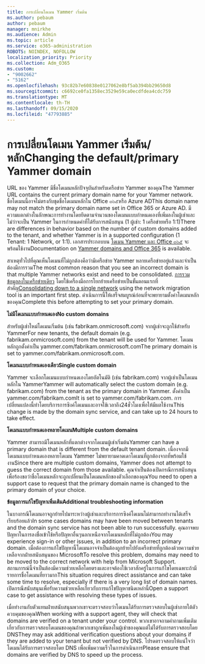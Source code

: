 ```yaml
---
title: การเปลี่ยนโดเมน Yammer เริ่มต้น
ms.author: pebaum
author: pebaum
manager: mnirkhe
ms.audience: Admin
ms.topic: article
ms.service: o365-administration
ROBOTS: NOINDEX, NOFOLLOW
localization_priority: Priority
ms.collection: Adm_O365
ms.custom:
- "9002662"
- "5162"
ms.openlocfilehash: 93c82b7e60838e0127062e8bf5ab394bb29650d8
ms.sourcegitcommit: c6692ce0fa1358ec3529e59ca0ecdfdea4cdc759
ms.translationtype: MT
ms.contentlocale: th-TH
ms.lasthandoff: 09/15/2020
ms.locfileid: "47793885"
---
```

# <a name="changing-the-defaultprimary-yammer-domain"></a><span data-ttu-id="f7b77-102">การเปลี่ยนโดเมน Yammer เริ่มต้น/หลัก</span><span class="sxs-lookup"><span data-stu-id="f7b77-102">Changing the default/primary Yammer domain</span></span>

<span data-ttu-id="f7b77-103">URL ของ Yammer มีชื่อโดเมนหลักปัจจุบันสำหรับเครือข่าย Yammer ของคุณ</span><span class="sxs-lookup"><span data-stu-id="f7b77-103">The Yammer URL contains the current primary domain name for your Yammer network.</span></span> <span data-ttu-id="f7b77-104">ชื่อโดเมนนี้อาจไม่ตรงกับชุดชื่อโดเมนหลักใน Office ๓๖๕หรือ Azure AD</span><span class="sxs-lookup"><span data-stu-id="f7b77-104">This domain name may not match the primary domain name set in Office 365 or Azure AD.</span></span> <span data-ttu-id="f7b77-105">มีความแตกต่างในลักษณะการทำงานโดยยึดตามจำนวนของโดเมนแบบกำหนดเองที่เพิ่มลงในผู้เช่าและไม่ว่าจะเป็น Yammer ในการกำหนดค่าที่ได้รับการสนับสนุน (1 ผู้เช่า: 1 เครือข่ายหรือ 1:1)</span><span class="sxs-lookup"><span data-stu-id="f7b77-105">There are differences in behavior based on the number of custom domains added to the tenant, and whether Yammer is in a supported configuration (1 Tenant: 1 Network, or 1:1).</span></span> <span data-ttu-id="f7b77-106">เอกสารประกอบบน [โดเมน Yammer และ Office ๓๖๕](https://docs.microsoft.com/yammer/configure-your-yammer-network/manage-yammer-domains) จะพร้อมใช้งาน</span><span class="sxs-lookup"><span data-stu-id="f7b77-106">Documentation on [Yammer domains and Office 365](https://docs.microsoft.com/yammer/configure-your-yammer-network/manage-yammer-domains) is available.</span></span>

<span data-ttu-id="f7b77-107">สาเหตุทั่วไปที่คุณเห็นโดเมนที่ไม่ถูกต้องคือว่ามีเครือข่าย Yammer หลายเครือข่ายอยู่แล้วและจำเป็นต้องมีการรวม</span><span class="sxs-lookup"><span data-stu-id="f7b77-107">The most common reason that you see an incorrect domain is that multiple Yammer networks exist and need to be consolidated.</span></span> <span data-ttu-id="f7b77-108">[การรวมข้อมูลลงในเครือข่ายเดียว](https://docs.microsoft.com/yammer/configure-your-yammer-network/consolidate-multiple-yammer-networks) โดยใช้เครื่องมือการโยกย้ายเครือข่ายเป็นขั้นตอนแรกที่สำคัญ</span><span class="sxs-lookup"><span data-stu-id="f7b77-108">[Consolidating down to a single network](https://docs.microsoft.com/yammer/configure-your-yammer-network/consolidate-multiple-yammer-networks) using the network migration tool is an important first step.</span></span> <span data-ttu-id="f7b77-109">ดำเนินการนี้ให้เสร็จสมบูรณ์ก่อนที่จะพยายามตั้งค่าโดเมนหลักของคุณ</span><span class="sxs-lookup"><span data-stu-id="f7b77-109">Complete this before attempting to set your primary domain.</span></span>

<span data-ttu-id="f7b77-110">**ไม่มีโดเมนแบบกำหนดเอง**</span><span class="sxs-lookup"><span data-stu-id="f7b77-110">**No custom domains**</span></span>

<span data-ttu-id="f7b77-111">สำหรับผู้เช่าใหม่โดเมนเริ่มต้น (เช่น fabrikam.onmicrosoft.com) จากผู้เช่าจะถูกใช้สำหรับ Yammer</span><span class="sxs-lookup"><span data-stu-id="f7b77-111">For new tenants, the default domain (e.g. fabrikam.onmicrosoft.com) from the tenant will be used for Yammer.</span></span> <span data-ttu-id="f7b77-112">โดเมนหลักถูกตั้งค่าเป็น yammer.com/fabrikam.onmicrosoft.com</span><span class="sxs-lookup"><span data-stu-id="f7b77-112">The primary domain is set to yammer.com/fabrikam.onmicrosoft.com.</span></span>

<span data-ttu-id="f7b77-113">**โดเมนแบบกำหนดเองเดียว**</span><span class="sxs-lookup"><span data-stu-id="f7b77-113">**Single custom domain**</span></span>

<span data-ttu-id="f7b77-114">Yammer จะเลือกโดเมนแบบกำหนดเองโดยอัตโนมัติ (เช่น fabrikam.com) จากผู้เช่าเป็นโดเมนหลักใน Yammer</span><span class="sxs-lookup"><span data-stu-id="f7b77-114">Yammer will automatically select the custom domain (e.g. fabrikam.com) from the tenant as the primary domain in Yammer.</span></span> <span data-ttu-id="f7b77-115">ตั้งค่าเป็น yammer.com/fabrikam.com</span><span class="sxs-lookup"><span data-stu-id="f7b77-115">It is set to yammer.com/fabrikam.com.</span></span> <span data-ttu-id="f7b77-116">การเปลี่ยนแปลงนี้ทำโดยบริการการซิงค์โดเมนและอาจใช้เวลาถึง24ชั่วโมงเพื่อให้มีผลใช้งาน</span><span class="sxs-lookup"><span data-stu-id="f7b77-116">This change is made by the domain sync service, and can take up to 24 hours to take effect.</span></span>

<span data-ttu-id="f7b77-117">**โดเมนแบบกำหนดเองหลายโดเมน**</span><span class="sxs-lookup"><span data-stu-id="f7b77-117">**Multiple custom domains**</span></span>

<span data-ttu-id="f7b77-118">Yammer สามารถมีโดเมนหลักที่แตกต่างจากโดเมนผู้เช่าเริ่มต้น</span><span class="sxs-lookup"><span data-stu-id="f7b77-118">Yammer can have a primary domain that is different from the default tenant domain.</span></span> <span data-ttu-id="f7b77-119">เนื่องจากมีโดเมนแบบกำหนดเองหลายโดเมน Yammer ไม่พยายามคาดเดาโดเมนที่ถูกต้องจากที่พร้อมใช้งาน</span><span class="sxs-lookup"><span data-stu-id="f7b77-119">Since there are multiple custom domains, Yammer does not attempt to guess the correct domain from those available.</span></span> <span data-ttu-id="f7b77-120">คุณจำเป็นต้องเปิดกรณีการสนับสนุนเพื่อร้องขอว่าชื่อโดเมนหลักจะถูกเปลี่ยนเป็นโดเมนหลักของตัวเลือกของคุณ</span><span class="sxs-lookup"><span data-stu-id="f7b77-120">You need to open a support case to request that the primary domain name is changed to the primary domain of your choice.</span></span>

<span data-ttu-id="f7b77-121">**ข้อมูลการแก้ไขปัญหาเพิ่มเติม**</span><span class="sxs-lookup"><span data-stu-id="f7b77-121">**Additional troubleshooting information**</span></span>

<span data-ttu-id="f7b77-122">ในบางกรณีโดเมนอาจถูกย้ายไปมาระหว่างผู้เช่าและบริการการซิงค์โดเมนไม่สามารถทำงานได้เสร็จเรียบร้อยแล้ว</span><span class="sxs-lookup"><span data-stu-id="f7b77-122">In some cases domains may have been moved between tenants and the domain sync service has not been able to run successfully.</span></span> <span data-ttu-id="f7b77-123">คุณอาจพบปัญหาในการลงชื่อเข้าใช้หรือปัญหาอื่นๆนอกเหนือจากโดเมนหลักที่ไม่ถูกต้อง</span><span class="sxs-lookup"><span data-stu-id="f7b77-123">You may experience sign-in or other issues, in addition to an incorrect primary domain.</span></span> <span data-ttu-id="f7b77-124">เมื่อต้องการแก้ไขปัญหานี้โดเมนอาจจำเป็นต้องถูกย้ายไปยังเครือข่ายที่ถูกต้องด้วยความช่วยเหลือจากฝ่ายสนับสนุนของ Microsoft</span><span class="sxs-lookup"><span data-stu-id="f7b77-124">To resolve this problem, domains may need to be moved to the correct network with help from Microsoft Support.</span></span> <span data-ttu-id="f7b77-125">สถานการณ์นี้จำเป็นต้องมีความช่วยเหลือโดยตรงและอาจต้องใช้เวลาสักครู่ในการแก้ไขโดยเฉพาะถ้ามีรายการชื่อโดเมนที่ยาวมาก</span><span class="sxs-lookup"><span data-stu-id="f7b77-125">This situation requires direct assistance and can take some time to resolve, especially if there is a very long list of domain names.</span></span> <span data-ttu-id="f7b77-126">เปิดกรณีสนับสนุนเพื่อรับความช่วยเหลือเกี่ยวกับการแก้ไขปัญหาชนิดเหล่านี้</span><span class="sxs-lookup"><span data-stu-id="f7b77-126">Open a support case to get assistance with resolving these types of issues.</span></span>

<span data-ttu-id="f7b77-127">เมื่อทำงานกับตัวแทนฝ่ายสนับสนุนพวกเขาจะตรวจสอบว่าโดเมนได้รับการตรวจสอบในผู้เช่าภายใต้ตัวควบคุมของคุณ</span><span class="sxs-lookup"><span data-stu-id="f7b77-127">When working with a support agent, they will check that domains are verified on a tenant under your control.</span></span> <span data-ttu-id="f7b77-128">พวกเขาอาจถามคำถามเพิ่มเติมเกี่ยวกับการตรวจสอบโดเมนของคุณถ้าพวกเขาถูกเพิ่มลงในผู้เช่าของคุณแต่ไม่ได้รับการตรวจสอบโดย DNS</span><span class="sxs-lookup"><span data-stu-id="f7b77-128">They may ask additional verification questions about your domains if they are added to your tenant but not verified by DNS.</span></span> <span data-ttu-id="f7b77-129">โปรดตรวจสอบให้แน่ใจว่าโดเมนได้รับการตรวจสอบโดย DNS เพื่อเพิ่มความเร็วในการดำเนินการ</span><span class="sxs-lookup"><span data-stu-id="f7b77-129">Please ensure that domains are verified by DNS to speed up the process.</span></span>
